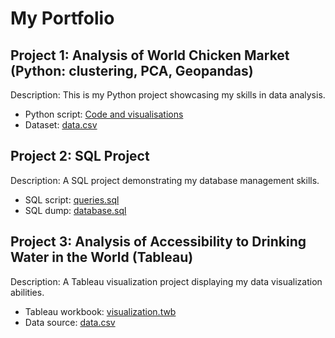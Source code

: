 # My Portfolio

## Project 1: Analysis of World Chicken Market (Python: clustering, PCA, Geopandas)

Description: This is my Python project showcasing my skills in data analysis.

- Python script: [Code and visualisations](Project1/analysis.py](https://github.com/Praemuntiacus/Roman_Portfolio/blob/main/CROITOR_Roman_1_html_062022.html))
- Dataset: [data.csv](Project1/data.csv)

## Project 2: SQL Project

Description: A SQL project demonstrating my database management skills.

- SQL script: [queries.sql](Project2/queries.sql)
- SQL dump: [database.sql](Project2/database.sql)

## Project 3: Analysis of Accessibility to Drinking Water in the World (Tableau)

Description: A Tableau visualization project displaying my data visualization abilities.

- Tableau workbook: [visualization.twb]([Project3/visualization.twb](https://public.tableau.com/app/profile/roman4891/viz/Croitorwateraccessproject8/STORY)https://public.tableau.com/app/profile/roman4891/viz/Croitorwateraccessproject8/STORY)
- Data source: [data.csv](Project3/data.csv)
